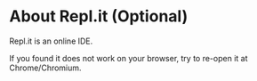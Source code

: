 # About Repl.it \(Optional\)

Repl.it is an online IDE.



If you found it does not work on your browser, try to re-open it at Chrome/Chromium.

